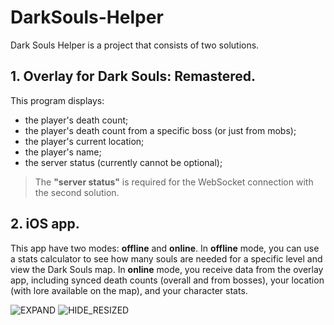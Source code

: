 # DarkSouls-Helper
Dark Souls Helper is a project that consists of two solutions.

## 1. Overlay for Dark Souls: Remastered. 
This program displays:
- the player's death count;
- the player's death count from a specific boss (or just from mobs);
- the player's current location;
- the player's name;
- the server status (currently cannot be optional);

> The **"server status"** is required for the WebSocket connection with the second solution.

## 2. iOS app.
This app have two modes: **offline** and **online**. In **offline** mode, you can use a stats calculator to see how many souls are needed for a specific level and view the Dark Souls map. In **online** mode, you receive data from the overlay app, including synced death counts (overall and from bosses), your location (with lore available on the map), and your character stats.

![EXPAND](https://github.com/user-attachments/assets/1a8f8c70-3f60-4830-8fc4-145ce200409c)
![HIDE_RESIZED](https://github.com/user-attachments/assets/a28f851c-990b-496d-9ee6-986fc0bb8063)
